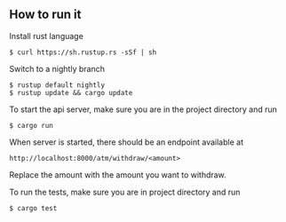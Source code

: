 ## How to run it

Install rust language

```
$ curl https://sh.rustup.rs -sSf | sh
```

Switch to a nightly branch

```
$ rustup default nightly
$ rustup update && cargo update
```


To start the api server, make sure you are in the project directory and run

```
$ cargo run
```

When server is started, there should be an endpoint available at

```
http://localhost:8000/atm/withdraw/<amount>
```

Replace the amount with the amount you want to withdraw.

To run the tests, make sure you are in project directory and run

```
$ cargo test
```

